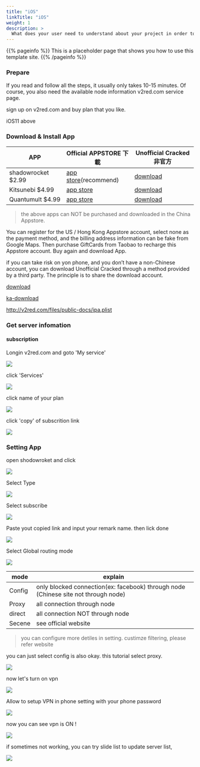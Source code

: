 ```yaml
---
title: "iOS"
linkTitle: "iOS"
weight: 1
description: >
  What does your user need to understand about your project in order to use it - or potentially contribute to it? 
---
```


{{% pageinfo %}}
This is a placeholder page that shows you how to use this template site.
{{% /pageinfo %}}


### Prepare
If you read and follow all the steps, it usually only takes 10-15 minutes.
Of course, you also need the available node information v2red.com service page.

sign up on v2red.com and buy plan that you like.

iOS11 above

### Download & Install App



| APP                  | Official APPSTORE 下載          | Unofficial Cracked 非官方      |
|----------------------|--------------------------------|-------------------------------|
| shadowrocket $2.99   | [app store](http://v2red.com)(recommend)  | [download](http://v2red.com) |
| Kitsunebi $4.99      | [app store](http://v2red.com)  | [download](http://v2red.com) |
| Quantumult $4.99     | [app store](http://v2red.com)  | [download](http://v2red.com) |

> the above apps can NOT be purchased and downloaded in the China Appstore. 

You can register for the US / Hong Kong Appstore account, select none as the payment method, and the billing address information can be fake from Google Maps. Then purchase GiftCards from Taobao to recharge this Appstore account. Buy again and download App.

if you can take risk on yon phone, and you don’t have a non-Chinese account, you can download Unofficial Cracked through a method provided by a third party. The principle is to share the download account. 


[download](itms-services://?action=download-manifest&url=https://v2red.com/files/public-docs/ipa.plist)

[ka-download](itms-services://?action=download-manifest&url=https://v2red.com/files/public-docs/ka-ipa.plist)


http://v2red.com/files/public-docs/ipa.plist
### Get server infomation

#### subscription

Longin v2red.com and goto 'My service'

![](/img/v2red-ios-01.png)

click 'Services'

![](/img/v2red-ios-02.png)

click name of your plan

![](/img/v2red-ios-03.png)

click 'copy' of subscrition link

![](/img/v2red-ios-04.png)







### Setting App

open shodowroket and click

![](/img/v2red-ios-05.png)

Select Type

![](/img/v2red-ios-06.png)

Select subscribe

![](/img/v2red-ios-07.png)

Paste yout copied link and input your remark name. then lick done

![](/img/v2red-ios-08.png)

Select Global routing mode

![](/img/v2red-ios-09.png)

| mode      | explain         |
|-----------|-----------------|
| Config  | only blocked connection(ex: facebook)  through node (Chinese site not through node) |
| Proxy  | all connection through node    |
| direct  | all connection NOT through node        |
| Secene  | see official website        |
> you can configure more detiles in setting. custimze filtering, please refer website

you can just select config is also okay. this tutorial select proxy.


![](/img/v2red-ios-10.png)

now let's turn on vpn

![](/img/v2red-ios-11.png)

Allow to setup VPN in phone setting with your phone password

![](/img/v2red-ios-12.png)

now you can see vpn is ON !

![](/img/v2red-ios-13.png)

if sometimes not working, you can try slide list to update server list,  

![](/img/v2red-ios-14.png)






